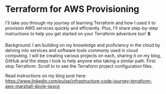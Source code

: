 # Terraform for AWS Provisioning
I'll take you through my journey of learning Terraform and how I used it to provision AWS services quickly and efficiently. Plus, I'll share step-by-step instructions to help you get started on your Terraform adventure too! 🏄

Background:
I am building on my knowledge and proficiency in the cloud by delving into services and software tools commonly used in cloud computing. I will be creating various projects on each, sharing it on my blog, GitHub and the steps I took to help anyone else taking a similar path. First stop Terraform. Scroll to to see the Terraform project configuration files.

Read instructions on my blog post here: https://www.linkedin.com/pulse/infrastructure-code-journey-terraform-aws-marshall-doyle-jwxce

